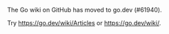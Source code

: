 The Go wiki on GitHub has moved to go.dev (#61940).

Try <https://go.dev/wiki/Articles> or <https://go.dev/wiki/>.

